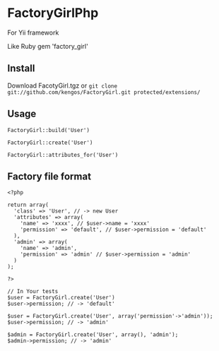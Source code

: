 # FactoryGirlPhp

For Yii framework

Like Ruby gem 'factory_girl'

## Install

Download FacotyGirl.tgz or `git clone git://github.com/kengos/FactoryGirl.git protected/extensions/`

## Usage

````
FactoryGirl::build('User')

FactoryGirl::create('User')

FactoryGirl::attributes_for('User')
````

## Factory file format

````
<?php

return array(
  'class' => 'User', // -> new User
  'attributes' => array(
    'name' => 'xxxx', // $user->name = 'xxxx'
    'permission' => 'default', // $user->permission = 'default'
  ),
  'admin' => array(
    'name' => 'admin',
    'permission' => 'admin' // $user->permission = 'admin'
  )
);

?>

// In Your tests
$user = FactoryGirl.create('User')
$user->permission; // -> 'default'

$user = FactoryGirl.create('User', array('permission'->'admin'));
$user->permission; // -> 'admin'

$admin = FactoryGirl.create('User', array(), 'admin');
$admin->permission; // -> 'admin'
````